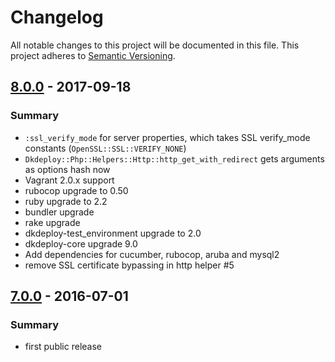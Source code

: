 # Changelog
All notable changes to this project will be documented in this file.
This project adheres to [Semantic Versioning](http://semver.org/).

## [8.0.0] - 2017-09-18
### Summary

- `:ssl_verify_mode` for server properties, which takes SSL verify_mode constants (`OpenSSL::SSL::VERIFY_NONE`)
- `Dkdeploy::Php::Helpers::Http::http_get_with_redirect` gets arguments as options hash now
- Vagrant 2.0.x support
- rubocop upgrade to 0.50
- ruby upgrade to 2.2
- bundler upgrade
- rake upgrade
- dkdeploy-test_environment upgrade to 2.0
- dkdeploy-core upgrade 9.0
- Add dependencies for cucumber, rubocop, aruba and mysql2
- remove SSL certificate bypassing in http helper #5

## [7.0.0] - 2016-07-01
### Summary

- first public release

[Unreleased]: https://github.com/dkdeploy/dkdeploy-php/compare/master...develop
[8.0.0]: https://github.com/dkdeploy/dkdeploy-php/releases/tag/v8.0.0
[7.0.0]: https://github.com/dkdeploy/dkdeploy-php/releases/tag/v7.0.0
